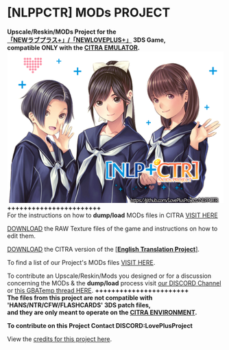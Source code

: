 # [NLPPCTR] MODs PROJECT

**Upscale/Reskin/MODs Project for the<br />
[「NEWラブプラス+」/「NEWLOVEPLUS+」](https://www.youtube.com/watch?v=Sz6p45GsLJQ) 3DS Game,<br />
compatible ONLY with the [CITRA EMULATOR](https://citra-emulator.com/).**<br />
![ScreenShot](https://github.com/LovePlusProject/NLPPCTR/blob/b43733e967abdc54355c80562ffd97773f4f64f1/%5BNLPPCTR%5D.png)
**+++++++++++++++++++++++**<br />
For the instructions on how to **dump/load** MODs files in CITRA [VISIT HERE](___)

[DOWNLOAD](___) the RAW Texture files of the game and instructions on how to edit them.

[DOWNLOAD](___) the CITRA version of the [[**English Translation Project**]](https://github.com/LovePlusProject/NLPPATCH/).

To find a list of our Project's MODs files [VISIT HERE](___).

To contribute an Upscale/Reskin/Mods you designed or for a discussion<br />
concerning the MODs & the **dump/load** process visit [our DISCORD Channel](https://discord.gg/Mn8DSXJc)<br />
or [this GBATemp thread HERE](https://gbatemp.net/threads/project-newloveplus-custom-mods-thread.412840/).
**+++++++++++++++++++++++**<br />
**The files from this project are not compatible with 'HANS/NTR/CFW/FLASHCARDS' 3DS patch files,<br />
and they are only meant to operate on the [CITRA ENVIRONMENT](https://citra-emulator.com/).**

**To contribute on this Project Contact DISCORD:LovePlusProject**

View the [credits for this project here](___).
